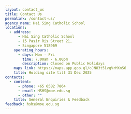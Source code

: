 ```yaml
---
layout: contact_us
title: Contact Us
permalink: /contact-us/
agency_name: Hai Sing Catholic School
locations:
  - address:
      - Hai Sing Catholic School
      - 15 Pasir Ris Street 21,
      - Singapore 518969
    operating_hours:
      - days: Mon - Fri
        time: 7.00am - 6.00pm
        description: Closed on Public Holidays
    maps_link: https://maps.app.goo.gl/oJN83t51vgVrMXmS6
    title: Holding site till 31 Dec 2025
contacts:
  - content:
      - phone: +65 6582 7864
      - email: HSHS@moe.edu.sg
      - other: ""
    title: General Enquiries & Feedback
feedback: hshs@moe.edu.sg
---
```

